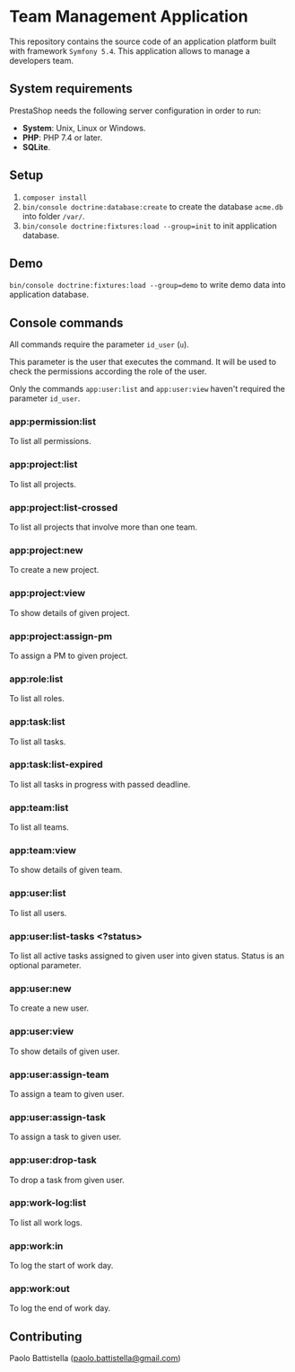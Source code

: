 
# Team Management Application

This repository contains the source code of an application platform built with framework `Symfony 5.4`.
This application allows to manage a developers team.

## System requirements

PrestaShop needs the following server configuration in order to run:
- **System**: Unix, Linux or Windows.
- **PHP**: PHP 7.4 or later.
- **SQLite**.

## Setup

1. `composer install`
2. `bin/console doctrine:database:create` to create the database `acme.db` into folder `/var/`. 
3. `bin/console doctrine:fixtures:load --group=init` to init application database.

## Demo

`bin/console doctrine:fixtures:load --group=demo` to write demo data into application database.

## Console commands

All commands require the parameter `id_user` (`u`).

This parameter is the user that executes the command. It will be used to check the permissions according the role of the user.

Only the commands `app:user:list` and `app:user:view` haven't required the parameter `id_user`.

### app:permission:list

To list all permissions.

### app:project:list

To list all projects.

### app:project:list-crossed

To list all projects that involve more than one team.

### app:project:new

To create a new project.

### app:project:view <id>

To show details of given project.

### app:project:assign-pm <id>

To assign a PM to given project.

### app:role:list

To list all roles.

### app:task:list

To list all tasks.

### app:task:list-expired

To list all tasks in progress with passed deadline.

### app:team:list

To list all teams.

### app:team:view <id>

To show details of given team.

### app:user:list

To list all users.

### app:user:list-tasks <id> <?status>

To list all active tasks assigned to given user into given status. Status is an optional parameter.

### app:user:new

To create a new user.

### app:user:view <id>

To show details of given user.

### app:user:assign-team <id>

To assign a team to given user.

### app:user:assign-task <id>

To assign a task to given user.

### app:user:drop-task <id>

To drop a task from given user.

### app:work-log:list

To list all work logs.

### app:work:in

To log the start of work day.

### app:work:out

To log the end of work day.

## Contributing

Paolo Battistella (paolo.battistella@gmail.com)
